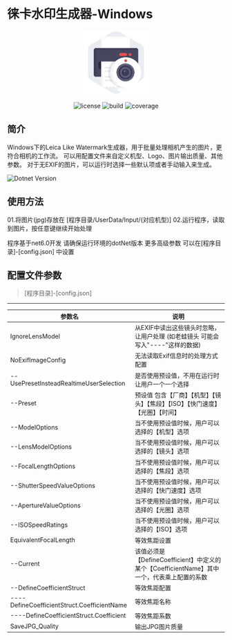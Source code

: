 # 徕卡水印生成器-Windows
<p align="center">
  <img src="./screenshot/icon.png" alt="项目图标" width="150"/>
</p>

<div align="center">
  <img src="https://img.shields.io/github/license/AmagiSakuya/Leica-Like-Watermark-Generator-Windows" alt="license">
  <img src="https://img.shields.io/badge/dotnet-%3E%3D6.0-blue" alt="build">
  <img src="https://img.shields.io/badge/Twitter-@昨夜丶-1DA1F2?logo=twitter" alt="coverage">
</div>

## 简介
Windows下的Leica Like Watermark生成器，用于批量处理相机产生的图片，更符合相机的工作流。
可以用配置文件来自定义机型、Logo、图片输出质量、其他参数。
对于无EXIF的图片，可以运行时选择一些默认项或者手动输入来生成。

![Dotnet Version](./screenshot/1.gif)

## 使用方法

01.将图片(jpg)存放在 [程序目录/UserData/Input/(对应机型)]
02.运行程序，读取到图片，按任意键继续开始处理

程序基于net6.0开发 请确保运行环境的dotNet版本
更多高级参数 可以在[程序目录]-[config.json] 中设置

## 配置文件参数 
> [程序目录]-[config.json]
-- -- --

| 参数名          | 说明     |
| ---------  | ------- |
| IgnoreLensModel       | 从EXIF中读出这些镜头时忽略，让用户处理 (如老蛙镜头 可能会写入"----"这样的数据)   |
| NoExifImageConfig       | 无法读取Exif信息时的处理方式配置 |
| --UsePresetInsteadRealtimeUserSelection     | 是否使用预设值，不用在运行时让用户一个一个选择 |
| --Preset      | 预设值 包含【厂商】【机型】【镜头】【焦段】【ISO】【快门速度】【光圈】【时间】 |
| --ModelOptions      | 当不使用预设值时候，用户可以选择的【机型】选项 |
| --LensModelOptions      | 当不使用预设值时候，用户可以选择的【镜头】选项 |
| --FocalLengthOptions      | 当不使用预设值时候，用户可以选择的【焦段】选项 |
| --ShutterSpeedValueOptions     | 当不使用预设值时候，用户可以选择的【快门速度】选项 |
| --ApertureValueOptions       | 当不使用预设值时候，用户可以选择的【光圈】选项 |
| --ISOSpeedRatings      | 当不使用预设值时候，用户可以选择的【ISO】选项 |
| EquivalentFocalLength       | 等效焦距设置  |
| --Current     | 该值必须是【DefineCoefficient】中定义的某个【CoefficientName】其中一个，代表乘上配置的系数 |
| --DefineCoefficientStruct      | 等效焦距配置 |
| ----DefineCoefficientStruct.CoefficientName      | 等效焦距名称 |
| ----DefineCoefficientStruct.Coefficient      | 等效焦距系数 |
|SaveJPG_Quality       | 输出JPG图片质量 |